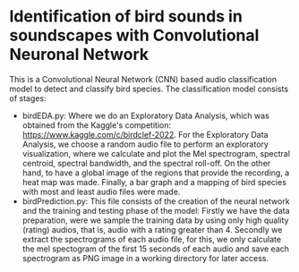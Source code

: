 # Identification of bird sounds in soundscapes with Convolutional Neuronal Network
This is a Convolutional Neural Network (CNN) based audio classification model to detect and classify bird species. The classification model consists of stages:
- birdEDA.py: Where we do an Exploratory Data Analysis, which was obtained from the Kaggle's competition: https://www.kaggle.com/c/birdclef-2022. For the Exploratory Data Analysis, we choose a random audio file to perform an exploratory visualization, where we calculate and plot the Mel spectrogram, spectral centroid, spectral bandwidth, and the spectral roll-off. On the other hand, to have a global image of the regions that provide the recording, a heat map was made. Finally, a bar graph and a mapping of bird species with most and least audio files were made.
- birdPrediction.py: This file consists of the creation of the neural network and the training and testing phase of the model: Firstly we have the data preparation, were we sample the training data by using only high quality (rating) audios, that is, audio with a rating greater than 4. Secondly we extract the spectrograms of each audio file, for this, we only calculate the mel spectogram of the first 15 seconds of each audio and save each spectrogram as PNG image in a working directory for later access. 
